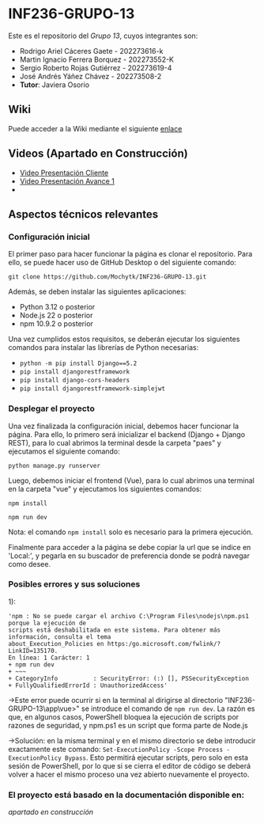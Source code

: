 # INF236-GRUPO-13

Este es el repositorio del *Grupo 13*, cuyos integrantes son:
* Rodrigo Ariel Cáceres Gaete - 202273616-k
* Martin Ignacio Ferrera Borquez - 202273552-K
* Sergio Roberto Rojas Gutiérrez - 202273619-4
* José Andrés Yáñez Chávez - 202273508-2
* **Tutor**: Javiera Osorio

## Wiki
Puede acceder a la Wiki mediante el siguiente [enlace](https://github.com/Mochytk/INF236-GRUPO-13/wiki)

## Videos (Apartado en Construcción)
* [Video Presentación Cliente]()
* [Video Presentación Avance 1]()
* []()

## Aspectos técnicos relevantes
### Configuración inicial
El primer paso para hacer funcionar la página es clonar el repositorio. Para ello, se puede hacer uso de GitHub Desktop o del siguiente comando:

`git clone https://github.com/Mochytk/INF236-GRUPO-13.git`

Además, se deben instalar las siguientes aplicaciones:
- Python 3.12 o posterior
- Node.js 22 o posterior
- npm 10.9.2 o posterior

Una vez cumplidos estos requisitos, se deberán ejecutar los siguientes comandos para instalar las librerías de Python necesarias:

- `python -m pip install Django==5.2`
- `pip install djangorestframework`
- `pip install django-cors-headers`
- `pip install djangorestframework-simplejwt`

### Desplegar el proyecto
Una vez finalizada la configuración inicial, debemos hacer funcionar la página. Para ello, lo primero será inicializar el backend (Django + Django REST), para lo cual abrimos la terminal desde la carpeta "paes" y ejecutamos el siguiente comando:

`python manage.py runserver`

Luego, debemos iniciar el frontend (Vue), para lo cual abrimos una terminal en la carpeta "vue" y ejecutamos los siguientes comandos:

`npm install`

`npm run dev`

Nota: el comando `npm install` solo es necesario para la primera ejecución.

Finalmente para acceder a la página se debe copiar la url que se indice en 'Local:', y pegarla en su buscador de preferencia donde se podrá navegar como desee.


### Posibles errores y sus soluciones
  1):
  ~~~
'npm : No se puede cargar el archivo C:\Program Files\nodejs\npm.ps1 porque la ejecución de 
scripts está deshabilitada en este sistema. Para obtener más información, consulta el tema 
about_Execution_Policies en https:/go.microsoft.com/fwlink/?LinkID=135170.
En línea: 1 Carácter: 1
+ npm run dev
+ ~~~
+ CategoryInfo          : SecurityError: (:) [], PSSecurityException
+ FullyQualifiedErrorId : UnauthorizedAccess'
~~~

  ->Este error puede ocurrir si en la terminal al dirigirse al directorio "INF236-GRUPO-13\app\vue>" se introduce el comando de `npm run dev`. La razón es que, en algunos casos, PowerShell bloquea la ejecución de scripts por razones de seguridad, y npm.ps1 es un script que forma parte de Node.js
  
  ->Solución: en la misma terminal y en el mismo directorio se debe introducir exactamente este comando: `Set-ExecutionPolicy -Scope Process -ExecutionPolicy Bypass`. Esto permitirá ejecutar scripts, pero solo en esta sesión de PowerShell, por lo que si se cierra el editor de código se deberá volver a hacer el mismo proceso una vez abierto nuevamente el proyecto.


### El proyecto está basado en la documentación disponible en:
*apartado en construcción*
